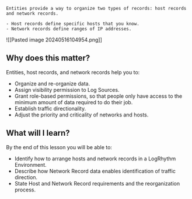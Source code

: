 
```
Entities provide a way to organize two types of records: host records and network records.

- Host records define specific hosts that you know. 
- Network records define ranges of IP addresses.
```

![[Pasted image 20240516104954.png]]


## Why does this matter?

Entities, host records, and network records help you to:

- Organize and re-organize data.
- Assign visibility permission to Log Sources.
- Grant role-based permissions, so that people only have access to the minimum amount of data required to do their job.
- Establish traffic directionality.
- Adjust the priority and criticality of networks and hosts.


## What will I learn?

By the end of this lesson you will be able to:

- Identify how to arrange hosts and network records in a LogRhythm Environment.
- Describe how Network Record data enables identification of traffic direction.
- State Host and Network Record requirements and the reorganization process.


